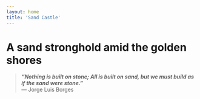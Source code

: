 ```yaml
---
layout: home
title: 'Sand Castle'
---
```


# A sand stronghold amid the golden shores

> ***“Nothing is built on stone; All is built on sand, but we must build as if the sand were stone.”***  
> ― Jorge Luis Borges 
